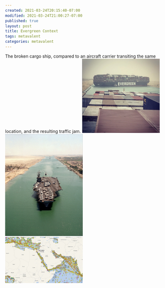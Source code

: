 ```yaml
---
created: 2021-03-24T20:15:40-07:00
modified: 2021-03-24T21:00:27-07:00
published: true
layout: post
title: Evergreen Context
tags: metavalent
categories: metavalent
---
```


<head>
<style>
img {
  margin-left: auto;
  margin-right: auto;
}
</style>
</head>
The broken cargo ship, compared to an aircraft carrier transiting the same location, and the resulting traffic jam.

<img src="/assets/images/image_picker4088370503932854072.jpg" style="width:50%">
<br />
<img src="/assets/images/image_picker8308888842325699576.jpg" style="width:50%">
<br />
<img src="/assets/images/image_picker1424403435638129475.jpg" style="width:50%">